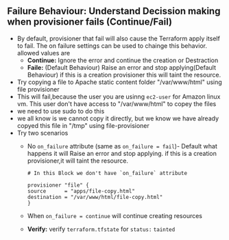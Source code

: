 ## Failure Behaviour: Understand Decission making when provisioner fails (Continue/Fail)
- By default, provisioner that fail will also cause the Terraform apply itself to fail. The on failure settings can be used to chainge this behavior. allowed values are 
    - **Continue:** Ignore the error and continue the creation or Destraction 
    - **Faile:** (Default Behaviour) Raise an error and stop applying(Default Behaviour) if this is a creation provisioner this will taint the  resource.
- Try copying a file to Apache static content  folder "/var/www/html" using file provisioner
- This will fail,because the user you are usinng `ec2-user` for Amazon linux vm. This user don't have access to "/var/www/html" to copey the files 
- we need to use sudo to do this 
- we all know is we cannot copy it directly, but we know we have already copyed this file in "/tmp" using file-provisioner
- Try two scenarios
    - No `on_failure` attribute (same as `on_failure = fail`)- Default what happens it will Raise an error and stop applying. if this is a creation provisioner,it will taint the resource.
        ```t
        # In this Block we don't have `on_failure` attribute
        
        provisioner "file" {
        source      = "apps/file-copy.html"
        destination = "/var/www/html/file-copy.html"
        }
        ```
    - When `on_failure = continue` will continue creating resources 

    - **Verify:** verify `terraform.tfstate` for `status:` `tainted`

